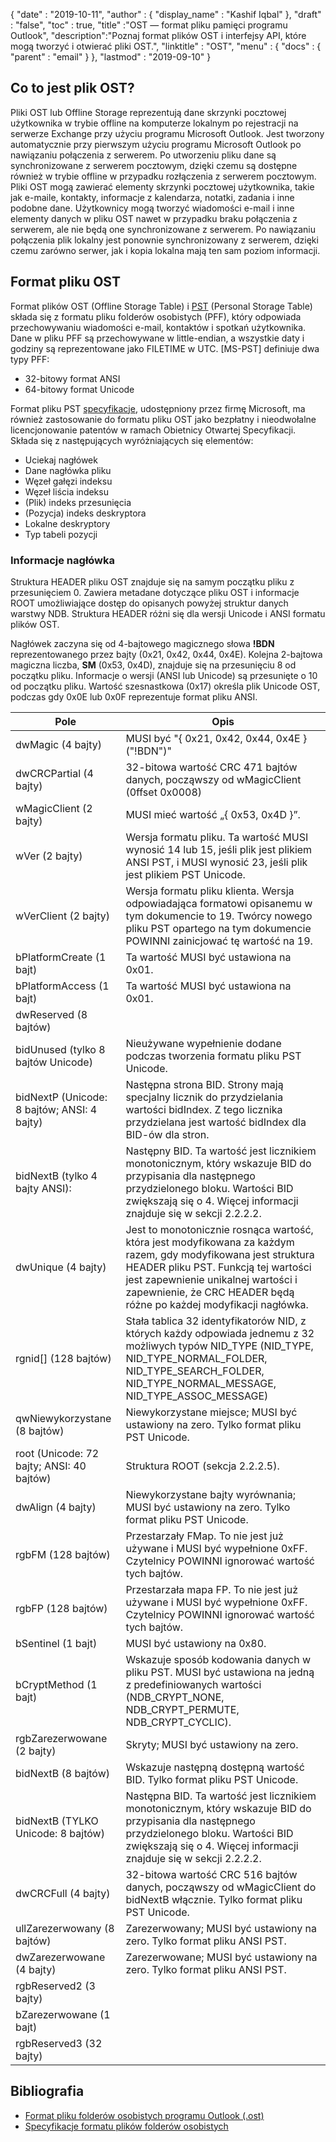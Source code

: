 {
  "date" : "2019-10-11",
  "author" : {
    "display_name" : "Kashif Iqbal"
},
  "draft" : "false",
  "toc" : true,
  "title" :"OST — format pliku pamięci programu Outlook",
  "description":"Poznaj format plików OST i interfejsy API, które mogą tworzyć i otwierać pliki OST.",
  "linktitle" : "OST",
  "menu" : {
    "docs" : {
      "parent" : "email"
}
},
  "lastmod" : "2019-09-10"
}

## Co to jest plik OST?

Pliki OST lub Offline Storage reprezentują dane skrzynki pocztowej użytkownika w trybie offline na komputerze lokalnym po rejestracji na serwerze Exchange przy użyciu programu Microsoft Outlook. Jest tworzony automatycznie przy pierwszym użyciu programu Microsoft Outlook po nawiązaniu połączenia z serwerem. Po utworzeniu pliku dane są synchronizowane z serwerem pocztowym, dzięki czemu są dostępne również w trybie offline w przypadku rozłączenia z serwerem pocztowym. Pliki OST mogą zawierać elementy skrzynki pocztowej użytkownika, takie jak e-maile, kontakty, informacje z kalendarza, notatki, zadania i inne podobne dane. Użytkownicy mogą tworzyć wiadomości e-mail i inne elementy danych w pliku OST nawet w przypadku braku połączenia z serwerem, ale nie będą one synchronizowane z serwerem. Po nawiązaniu połączenia plik lokalny jest ponownie synchronizowany z serwerem, dzięki czemu zarówno serwer, jak i kopia lokalna mają ten sam poziom informacji.

## Format pliku OST

Format plików OST (Offline Storage Table) i [PST](/pl/email/pst/) (Personal Storage Table) składa się z formatu pliku folderów osobistych (PFF), który odpowiada przechowywaniu wiadomości e-mail, kontaktów i spotkań użytkownika. Dane w pliku PFF są przechowywane w little-endian, a wszystkie daty i godziny są reprezentowane jako FILETIME w UTC. [MS-PST] definiuje dwa typy PFF:

* 32-bitowy format ANSI
* 64-bitowy format Unicode

Format pliku PST [specyfikacje](https://learn.microsoft.com/en-us/openspecs/office_file_formats/ms-pst/141923d5-15ab-4ef1-a524-6dce75aae546), udostępniony przez firmę Microsoft, ma również zastosowanie do formatu pliku OST jako bezpłatny i nieodwołalne licencjonowanie patentów w ramach Obietnicy Otwartej Specyfikacji. Składa się z następujących wyróżniających się elementów:

* Uciekaj nagłówek
* Dane nagłówka pliku
* Węzeł gałęzi indeksu
* Węzeł liścia indeksu
* (Plik) indeks przesunięcia
* (Pozycja) indeks deskryptora
* Lokalne deskryptory
* Typ tabeli pozycji

### Informacje nagłówka

Struktura HEADER pliku OST znajduje się na samym początku pliku z przesunięciem 0. Zawiera metadane dotyczące pliku OST i informacje ROOT umożliwiające dostęp do opisanych powyżej struktur danych warstwy NDB. Struktura HEADER różni się dla wersji Unicode i ANSI formatu plików OST.

Nagłówek zaczyna się od 4-bajtowego magicznego słowa **!BDN** reprezentowanego przez bajty (0x21, 0x42, 0x44, 0x4E). Kolejna 2-bajtowa magiczna liczba, **SM** (0x53, 0x4D), znajduje się na przesunięciu 8 od początku pliku. Informacje o wersji (ANSI lub Unicode) są przesunięte o 10 od początku pliku. Wartość szesnastkowa (0x17) określa plik Unicode OST, podczas gdy 0x0E lub 0x0F reprezentuje format pliku ANSI.

|Pole|Opis
---|---|
|dwMagic (4 bajty)|MUSI być "{ 0x21, 0x42, 0x44, 0x4E } ("!BDN")"
|dwCRCPartial (4 bajty)|32-bitowa wartość CRC 471 bajtów danych, począwszy od wMagicClient (0ffset 0x0008)
|wMagicClient (2 bajty)|MUSI mieć wartość „{ 0x53, 0x4D }”.
|wVer (2 bajty)|Wersja formatu pliku. Ta wartość MUSI wynosić 14 lub 15, jeśli plik jest plikiem ANSI PST, i MUSI wynosić 23, jeśli plik jest plikiem PST Unicode.
|wVerClient (2 bajty)|Wersja formatu pliku klienta. Wersja odpowiadająca formatowi opisanemu w tym dokumencie to 19. Twórcy nowego pliku PST opartego na tym dokumencie POWINNI zainicjować tę wartość na 19.
|bPlatformCreate (1 bajt)|Ta wartość MUSI być ustawiona na 0x01.
|bPlatformAccess (1 bajt)|Ta wartość MUSI być ustawiona na 0x01.
|dwReserved (8 bajtów)|
|bidUnused (tylko 8 bajtów Unicode)|Nieużywane wypełnienie dodane podczas tworzenia formatu pliku PST Unicode.
|bidNextP (Unicode: 8 bajtów; ANSI: 4 bajty)|Następna strona BID. Strony mają specjalny licznik do przydzielania wartości bidIndex. Z tego licznika przydzielana jest wartość bidIndex dla BID-ów dla stron.
|bidNextB (tylko 4 bajty ANSI): |Następny BID. Ta wartość jest licznikiem monotonicznym, który wskazuje BID do przypisania dla następnego przydzielonego bloku. Wartości BID zwiększają się o 4. Więcej informacji znajduje się w sekcji 2.2.2.2.
|dwUnique (4 bajty)|Jest to monotonicznie rosnąca wartość, która jest modyfikowana za każdym razem, gdy modyfikowana jest struktura HEADER pliku PST. Funkcją tej wartości jest zapewnienie unikalnej wartości i zapewnienie, że CRC HEADER będą różne po każdej modyfikacji nagłówka.
|rgnid[]   (128 bajtów)|Stała tablica 32 identyfikatorów NID, z których każdy odpowiada jednemu z 32 możliwych typów NID_TYPE (NID_TYPE, NID_TYPE_NORMAL_FOLDER, NID_TYPE_SEARCH_FOLDER, NID_TYPE_NORMAL_MESSAGE, NID_TYPE_ASSOC_MESSAGE)
|qwNiewykorzystane (8 bajtów)|Niewykorzystane miejsce; MUSI być ustawiony na zero. Tylko format pliku PST Unicode.
|root (Unicode: 72 bajty; ANSI: 40 bajtów)|Struktura ROOT (sekcja 2.2.2.5).
|dwAlign (4 bajty)|Niewykorzystane bajty wyrównania; MUSI być ustawiony na zero. Tylko format pliku PST Unicode.
|rgbFM (128 bajtów)|Przestarzały FMap. To nie jest już używane i MUSI być wypełnione 0xFF. Czytelnicy POWINNI ignorować wartość tych bajtów.
|rgbFP (128 bajtów)|Przestarzała mapa FP. To nie jest już używane i MUSI być wypełnione 0xFF. Czytelnicy POWINNI ignorować wartość tych bajtów.
|bSentinel (1 bajt)|MUSI być ustawiony na 0x80.
|bCryptMethod (1 bajt)|Wskazuje sposób kodowania danych w pliku PST. MUSI być ustawiona na jedną z predefiniowanych wartości (NDB_CRYPT_NONE, NDB_CRYPT_PERMUTE, NDB_CRYPT_CYCLIC).
|rgbZarezerwowane (2 bajty)| Skryty; MUSI być ustawiony na zero.
|bidNextB (8 bajtów)|Wskazuje następną dostępną wartość BID. Tylko format pliku PST Unicode.
|bidNextB (TYLKO Unicode: 8 bajtów)|Następna BID. Ta wartość jest licznikiem monotonicznym, który wskazuje BID do przypisania dla następnego przydzielonego bloku. Wartości BID zwiększają się o 4. Więcej informacji znajduje się w sekcji 2.2.2.2.
|dwCRCFull (4 bajty)|32-bitowa wartość CRC 516 bajtów danych, począwszy od wMagicClient do bidNextB włącznie. Tylko format pliku PST Unicode.
|ullZarezerwowany (8 bajtów)|Zarezerwowany; MUSI być ustawiony na zero. Tylko format pliku ANSI PST.
|dwZarezerwowane (4 bajty)|Zarezerwowane; MUSI być ustawiony na zero. Tylko format pliku ANSI PST.
|rgbReserved2 (3 bajty)|
|bZarezerwowane (1 bajt) |
|rgbReserved3 (32 bajty) |

## Bibliografia

* [Format pliku folderów osobistych programu Outlook (.ost)](https://learn.microsoft.com/en-us/openspecs/office_file_formats/ms-pst/141923d5-15ab-4ef1-a524-6dce75aae546)
* [Specyfikacje formatu plików folderów osobistych](https://github.com/libyal/libpff/blob/main/documentation/Personal%20Folder%20File%20(PFF)%20format.asciidoc)

